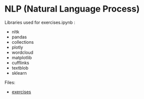 # NLP (Natural Language Process)

Libraries used for exercises.ipynb :
* nltk   
* pandas        
* collections   
* plotly       
* wordcloud     
* matplotlib       
* cufflinks        
* textblob    
* sklearn        

Files: 
* [exercises](https://nbviewer.jupyter.org/github/Andreas-Stefopoulos/NLP/blob/main/exercises.ipynb)
